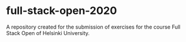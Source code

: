 # full-stack-open-2020
A repository created for the submission of exercises for the course Full Stack Open of Helsinki University.
